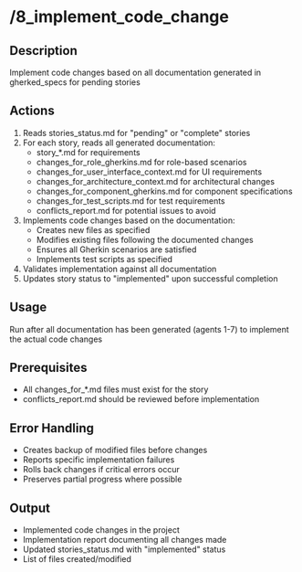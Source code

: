 # /8_implement_code_change

## Description
Implement code changes based on all documentation generated in gherked_specs for pending stories

## Actions
1. Reads stories_status.md for "pending" or "complete" stories
2. For each story, reads all generated documentation:
   - story_*.md for requirements
   - changes_for_role_gherkins.md for role-based scenarios
   - changes_for_user_interface_context.md for UI requirements
   - changes_for_architecture_context.md for architectural changes
   - changes_for_component_gherkins.md for component specifications
   - changes_for_test_scripts.md for test requirements
   - conflicts_report.md for potential issues to avoid
3. Implements code changes based on the documentation:
   - Creates new files as specified
   - Modifies existing files following the documented changes
   - Ensures all Gherkin scenarios are satisfied
   - Implements test scripts as specified
4. Validates implementation against all documentation
5. Updates story status to "implemented" upon successful completion

## Usage
Run after all documentation has been generated (agents 1-7) to implement the actual code changes

## Prerequisites
- All changes_for_*.md files must exist for the story
- conflicts_report.md should be reviewed before implementation

## Error Handling
- Creates backup of modified files before changes
- Reports specific implementation failures
- Rolls back changes if critical errors occur
- Preserves partial progress where possible

## Output
- Implemented code changes in the project
- Implementation report documenting all changes made
- Updated stories_status.md with "implemented" status
- List of files created/modified